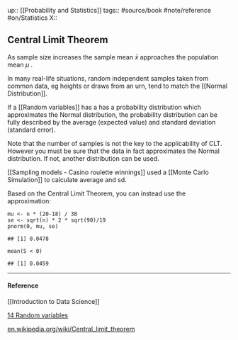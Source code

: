 up:: [[Probability and Statistics]]
tags:: #source/book #note/reference #on/Statistics
X:: 

## Central Limit Theorem

As sample size increases the sample mean $\bar{x}$ approaches the population mean $\mu$ . 

In many real-life situations, random independent samples taken from common data, eg heights or draws from an urn, tend to match the [[Normal Distribution]].

If a [[Random variables]] has a has a probability distribution which approximates the Normal distribution, the probability distribution can be fully described by the average (expected value) and standard deviation (standard error).

Note that the number of samples is not the key to the applicability of CLT. However you must be sure that the data in fact approximates the Normal distribution. If not, another distribution can be used.

[[Sampling models - Casino roulette winnings]] used a [[Monte Carlo Simulation]] to calculate average and sd. 

Based on the Central Limit Theorem, you can instead use the approximation:

```
mu <- n * (20-18) / 38
se <- sqrt(n) * 2 * sqrt(90)/19
pnorm(0, mu, se)

## [1] 0.0478

mean(S < 0)

## [1] 0.0459
```



---
#### Reference

[[Introduction to Data Science]]

[14 Random variables](https://biscotty666.github.io/Data-Science-R-PH125x/docs/Pt14.html#central-limit-theorem)

[en.wikipedia.org/wiki/Central_limit_theorem](https://en.wikipedia.org/wiki/Central_limit_theorem)
